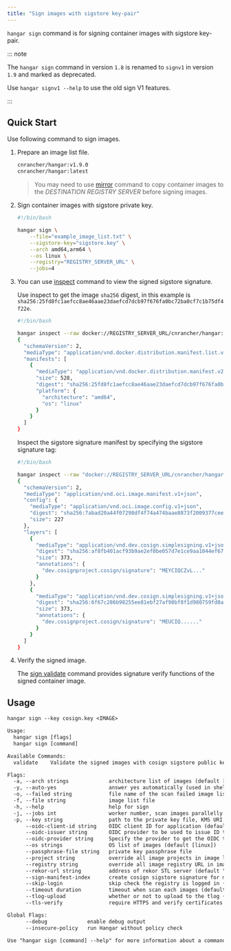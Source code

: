 ```yaml
---
title: "Sign images with sigstore key-pair"
---
```


`hangar sign` command is for signing container images with sigstore key-pair.

::: note

The `hangar sign` command in version `1.8` is renamed to `signv1` in version `1.9` and marked as deprecated.

Use `hangar signv1 --help` to use the old sign V1 features.

:::

## Quick Start

Use following command to sign images.

1. Prepare an image list file.

    ```txt title="example_image_list.txt"
    cnrancher/hangar:v1.9.0
    cnrancher/hangar:latest
    ```

    > You may need to use [mirror](/docs/v1.9/mirror/mirror) command to copy container images to the *DESTINATION REGISTRY SERVER* before signing images.

1. Sign container images with sigstore private key.

    ```bash
    #!/bin/bash

    hangar sign \
        --file="example_image_list.txt" \
        --sigstore-key="sigstore.key" \
        --arch amd64,arm64 \
        --os linux \
        --registry="REGISTRY_SERVER_URL" \
        --jobs=4
    ```

1. You can use [inspect](/docs/v1.9/advanced/inspect/) command to view the signed sigstore signature.

    Use inspect to get the image `sha256` digest, in this example is `sha256:25fd8fc1aefcc8ae46aae23daefcd7dcb97f676fa0bc72ba0cf7c1b75df4f22e`.

    ```bash
    #!/bin/bash

    hangar inspect --raw docker://REGISTRY_SERVER_URL/cnrancher/hangar:latest
    {
      "schemaVersion": 2,
      "mediaType": "application/vnd.docker.distribution.manifest.list.v2+json",
      "manifests": [
        {
          "mediaType": "application/vnd.docker.distribution.manifest.v2+json",
          "size": 528,
          "digest": "sha256:25fd8fc1aefcc8ae46aae23daefcd7dcb97f676fa0bc72ba0cf7c1b75df4f22e",
          "platform": {
            "architecture": "amd64",
            "os": "linux"
          }
        }
      ]
    }
    ```

    Inspect the sigstore signature manifest by specifying the sigstore signature tag:

    ```bash
    #!/bin/bash

    hangar inspect --raw "docker://REGISTRY_SERVER_URL/cnrancher/hangar:sha256-25fd8fc1aefcc8ae46aae23daefcd7dcb97f676fa0bc72ba0cf7c1b75df4f22e.sig"  | jq
    {
      "schemaVersion": 2,
      "mediaType": "application/vnd.oci.image.manifest.v1+json",
      "config": {
        "mediaType": "application/vnd.oci.image.config.v1+json",
        "digest": "sha256:7abad20a44f07298df4f74a474baae8873f2009377cee2b468cf1dbad8275a31",
        "size": 227
      },
      "layers": [
        {
          "mediaType": "application/vnd.dev.cosign.simplesigning.v1+json",
          "digest": "sha256:af8fb401acf93b9ae2ef0be057d7e1ce9aa1044ef6744877aa16d693dc170c7e",
          "size": 373,
          "annotations": {
            "dev.cosignproject.cosign/signature": "MEYCIQCZvL..."
          }
        },
        {
          "mediaType": "application/vnd.dev.cosign.simplesigning.v1+json",
          "digest": "sha256:6f67c286b98255ee81ebf27af90bf8f1d980759fd8a64c7750cbb3d7d682c1d4",
          "size": 373,
          "annotations": {
            "dev.cosignproject.cosign/signature": "MEUCIQ......"
          }
        }
      ]
    }
    ```

1. Verify the signed image.

    The [sign validate](/docs/v1.9/sign/validate) command provides signature verify functions of the signed container image.

## Usage

```txt title="hangar sign --help"
hangar sign --key cosign.key <IMAGE>

Usage:
  hangar sign [flags]
  hangar sign [command]

Available Commands:
  validate    Validate the signed images with cosign sigstore public key

Flags:
  -a, --arch strings             architecture list of images (default [amd64,arm64])
  -y, --auto-yes                 answer yes automatically (used in shell script)
  -o, --failed string            file name of the scan failed image list (default "scan-failed.txt")
  -f, --file string              image list file
  -h, --help                     help for sign
  -j, --jobs int                 worker number, scan images parallelly (1-20) (default 1)
  -p, --key string               path to the private key file, KMS URI or Kubernetes Secret
      --oidc-client-id string    OIDC client ID for application (default "sigstore")
      --oidc-issuer string       OIDC provider to be used to issue ID token (default "https://oauth2.sigstore.dev/auth")
      --oidc-provider string     Specify the provider to get the OIDC token from (Optional). If unset, all options will be tried. Options include: [spiffe, google, github-actions, filesystem, buildkite-agent]
      --os strings               OS list of images (default [linux])
      --passphrase-file string   private key passphrase file
      --project string           override all image projects in image list
      --registry string          override all image registry URL in image list
      --rekor-url string         address of rekor STL server (default "https://rekor.sigstore.dev")
      --sign-manifest-index      create cosign sigstore signature for manifest index (default true)
      --skip-login               skip check the registry is logged in (used in shell script)
      --timeout duration         timeout when scan each images (default 10m0s)
      --tlog-upload              whether or not to upload to the tlog (default true)
      --tls-verify               require HTTPS and verify certificates

Global Flags:
      --debug             enable debug output
      --insecure-policy   run Hangar without policy check

Use "hangar sign [command] --help" for more information about a command.
```
